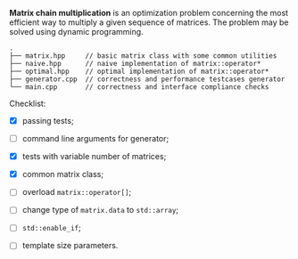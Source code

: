 **Matrix chain multiplication** is an optimization problem concerning the most efficient way to multiply a given sequence of matrices.  The problem may be solved using dynamic programming.

```
.
├── matrix.hpp     // basic matrix class with some common utilities
├── naive.hpp      // naive implementation of matrix::operator*
├── optimal.hpp    // optimal implementation of matrix::operator*
├── generator.cpp  // correctness and performance testcases generator
└── main.cpp       // correctness and interface compliance checks
```

Checklist:

- [x] passing tests;
- [ ] command line arguments for generator;
- [x] tests with variable number of matrices;

- [x] common matrix class;
- [ ] overload `matrix::operator[]`;
- [ ] change type of `matrix.data` to `std::array`;

- [ ] `std::enable_if`;
- [ ] template size parameters.


